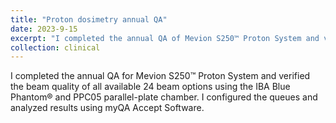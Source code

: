 ```yaml
---
title: "Proton dosimetry annual QA"
date: 2023-9-15
excerpt: "I completed the annual QA of Mevion S250™ Proton System and verified the beam quality of all available 24 beam options using the IBA Blue Phantom® and PPC05 parallel-plate chamber. I configured the queues and analyzed results using myQA Accept Software. "
collection: clinical
---
```


I completed the annual QA for Mevion S250™ Proton System and verified the beam quality of all available 24 beam options using the IBA Blue Phantom® and PPC05 parallel-plate chamber. I configured the queues and analyzed results using myQA Accept Software.